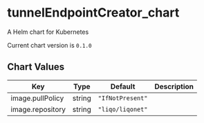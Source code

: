 tunnelEndpointCreator_chart
===========================
A Helm chart for Kubernetes

Current chart version is `0.1.0`





## Chart Values

| Key | Type | Default | Description |
|-----|------|---------|-------------|
| image.pullPolicy | string | `"IfNotPresent"` |  |
| image.repository | string | `"liqo/liqonet"` |  |
